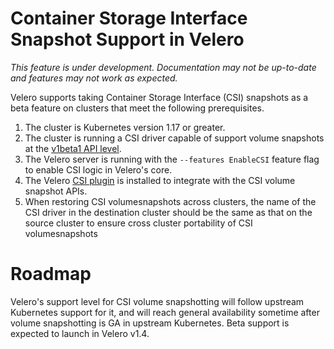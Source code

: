 # Container Storage Interface Snapshot Support in Velero

_This feature is under development. Documentation may not be up-to-date and features may not work as expected._

Velero supports taking Container Storage Interface (CSI) snapshots as a beta feature on clusters that meet the following prerequisites.

 1. The cluster is Kubernetes version 1.17 or greater.
 1. The cluster is running a CSI driver capable of support volume snapshots at the [v1beta1 API level](https://kubernetes.io/blog/2019/12/09/kubernetes-1-17-feature-cis-volume-snapshot-beta/).
 1. The Velero server is running with the `--features EnableCSI` feature flag to enable CSI logic in Velero's core.
 1. The Velero [CSI plugin](https://github.com/velann21/velero-plugin-for-csi/) is installed to integrate with the CSI volume snapshot APIs.
 1. When restoring CSI volumesnapshots across clusters, the name of the CSI driver in the destination cluster should be the same as that on the source cluster to ensure cross cluster portability of CSI volumesnapshots

# Roadmap

Velero's support level for CSI volume snapshotting will follow upstream Kubernetes support for it, and will reach general availability sometime
after volume snapshotting is GA in upstream Kubernetes. Beta support is expected to launch in Velero v1.4.
